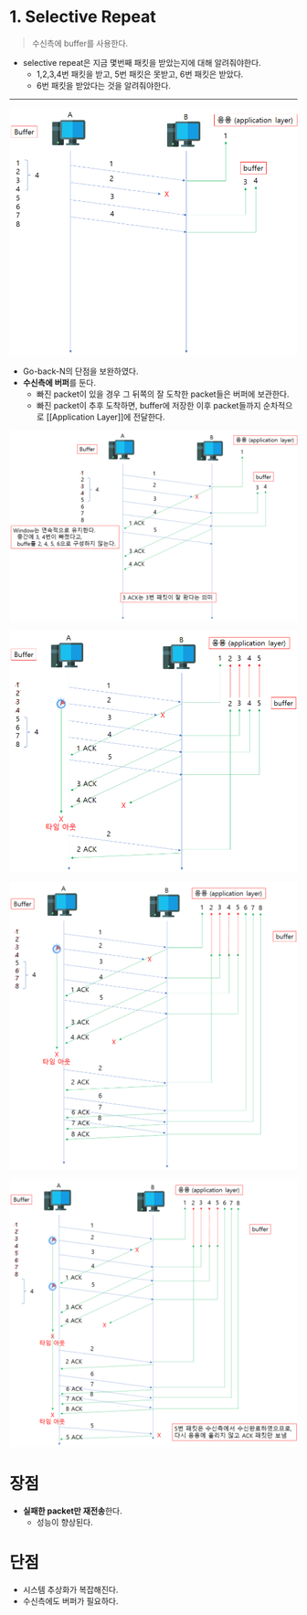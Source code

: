 # 1. Selective Repeat

> 수신측에 buffer를 사용한다.

- selective repeat은 지금 몇번째 패킷을 받았는지에 대해 알려줘야한다.
	- 1,2,3,4번 패킷을 받고, 5번 패킷은 못받고, 6번 패킷은 받았다.
	- 6번 패킷을 받았다는 것을 알려줘야한다.

---

![](/bin/Network_image/network_5_11.png)

- Go-back-N의 단점을 보완하였다.
- **수신측에 버퍼**를 둔다.
	- 빠진 packet이 있을 경우 그 뒤쪽의 잘 도착한 packet들은 버퍼에 보관한다.
	- 빠진 packet이 추후 도착하면, buffer에 저장한 이후 packet들까지 순차적으로 [[Application Layer]]에 전달한다.

![](/bin/Network_image/network_5_27.png)

![](/bin/Network_image/network_5_28.png)

![](/bin/Network_image/network_5_29.png)

![](/bin/Network_image/network_5_30.png)

# 장점

- **실패한 packet만 재전송**한다.
	- 성능이 향상된다.

# 단점

- 시스템 추상화가 복잡해진다.
- 수신측에도 버퍼가 필요하다.
